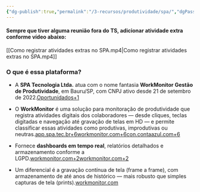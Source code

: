 ```yaml
---
{"dg-publish":true,"permalink":"/3-recursos/produtividade/spa/","dgPassFrontmatter":true,"created":"2025-09-03T17:28:24.007-03:00","updated":"2025-09-04T13:15:18.875-03:00"}
---
```



#### Sempre que tiver alguma reunião fora do TS, adicionar atividade extra conforme vídeo abaixo:

[[Como registrar atividades extras no SPA.mp4\|Como registrar atividades extras no SPA.mp4]]


### O que é essa plataforma?

- A **SPA Tecnologia Ltda.** atua com o nome fantasia **WorkMonitor Gestão de Produtividade**, em Bauru/SP, com CNPJ ativo desde 21 de setembro de 2022.[Oportunidados+1](https://oportunidados.com.br/cnpj/48035953000111/workmonitor-gestao-de-produtividade?utm_source=chatgpt.com)
    
- O **WorkMonitor** é uma solução para monitoração de produtividade que registra atividades digitais dos colaboradores — desde cliques, teclas digitadas e navegação até gravação de telas em HD — e permite classificar essas atividades como produtivas, improdutivas ou neutras.[app.spa.tec.br+6workmonitor.com+6con.contaazul.com+6](https://www.workmonitor.com/funcionalidades?utm_source=chatgpt.com)
    
- Fornece **dashboards em tempo real**, relatórios detalhados e armazenamento conforme a LGPD.[workmonitor.com+2workmonitor.com+2](https://www.workmonitor.com/funcionalidades?utm_source=chatgpt.com)
    
- Um diferencial é a gravação contínua de tela (frame a frame), com armazenamento de até anos de histórico — mais robusto que simples capturas de tela (prints).[workmonitor.com](https://www.workmonitor.com/?utm_source=chatgpt.com)
